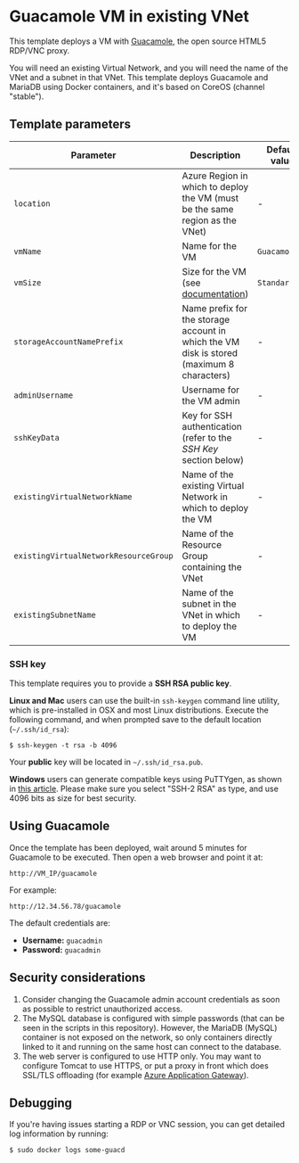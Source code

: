 # Guacamole VM in existing VNet

This template deploys a VM with [Guacamole](http://guac-dev.org), the open source HTML5 RDP/VNC proxy.

You will need an existing Virtual Network, and you will need the name of the VNet and a subnet in that VNet. This template deploys Guacamole and MariaDB using Docker containers, and it's based on CoreOS (channel "stable").

## Template parameters

| Parameter | Description | Default value |
| --- | --- | --- |
| `location` | Azure Region in which to deploy the VM (must be the same region as the VNet) | - |
| `vmName` | Name for the VM | `GuacamoleVM` |
| `vmSize` | Size for the VM (see [documentation](https://azure.microsoft.com/en-us/documentation/articles/virtual-machines-linux-sizes/)) | `Standard_A1` |
| `storageAccountNamePrefix` | Name prefix for the storage account in which the VM disk is stored (maximum 8 characters) | - |
| `adminUsername` | Username for the VM admin | - |
| `sshKeyData` | Key for SSH authentication (refer to the *SSH Key* section below) | - |
| `existingVirtualNetworkName` | Name of the existing Virtual Network in which to deploy the VM | - |
| `existingVirtualNetworkResourceGroup` | Name of the Resource Group containing the VNet | - |
| `existingSubnetName` | Name of the subnet in the VNet in which to deploy the VM | - |

### SSH key

This template requires you to provide a **SSH RSA public key**.

**Linux and Mac** users can use the built-in `ssh-keygen` command line utility, which is pre-installed in OSX and most Linux distributions. Execute the following command, and when prompted save to the default location (`~/.ssh/id_rsa`):

    $ ssh-keygen -t rsa -b 4096

Your **public** key will be located in `~/.ssh/id_rsa.pub`.

**Windows** users can generate compatible keys using PuTTYgen, as shown in [this article](https://winscp.net/eng/docs/ui_puttygen). Please make sure you select "SSH-2 RSA" as type, and use 4096 bits as size for best security.

## Using Guacamole

Once the template has been deployed, wait around 5 minutes for Guacamole to be executed. Then open a web browser and point it at:

    http://VM_IP/guacamole

For example:

    http://12.34.56.78/guacamole

The default credentials are:

- **Username:** `guacadmin`
- **Password:** `guacadmin`

## Security considerations

1. Consider changing the Guacamole admin account credentials as soon as possible to restrict unauthorized access.
2. The MySQL database is configured with simple passwords (that can be seen in the scripts in this repository). However, the MariaDB (MySQL) container is not exposed on the network, so only containers directly linked to it and running on the same host can connect to the database.
3. The web server is configured to use HTTP only. You may want to configure Tomcat to use HTTPS, or put a proxy in front which does SSL/TLS offloading (for example [Azure Application Gateway](https://azure.microsoft.com/en-us/services/application-gateway/)).

## Debugging

If you're having issues starting a RDP or VNC session, you can get detailed log information by running:

    $ sudo docker logs some-guacd
